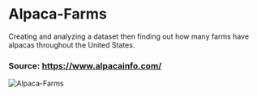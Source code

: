 # Alpaca-Farms

Creating and analyzing a dataset then finding out how many farms have alpacas throughout the United States.


### Source: https://www.alpacainfo.com/



![Alpaca-Farms](https://user-images.githubusercontent.com/66655353/231529816-ab78b5b1-2504-4d39-aca2-fcaa33e31ca1.png)

